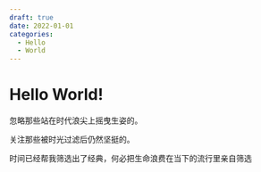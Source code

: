 ```yaml
---
draft: true
date: 2022-01-01
categories:
  - Hello
  - World
---
```


# Hello World!

忽略那些站在时代浪尖上摇曳生姿的。

关注那些被时光过滤后仍然坚挺的。

时间已经帮我筛选出了经典，何必把生命浪费在当下的流行里亲自筛选